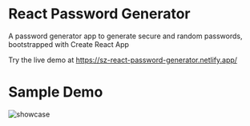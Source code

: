 # React Password Generator
A password generator app to generate secure and random passwords, bootstrapped with Create React App

Try the live demo at https://sz-react-password-generator.netlify.app/

# Sample Demo
![showcase](https://user-images.githubusercontent.com/30938455/180267897-6c371c44-1ba7-4699-bf8e-1dd47670d3d9.gif)
